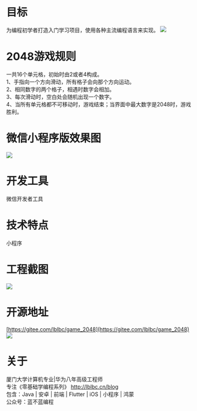 # 目标
为编程初学者打造入门学习项目，使用各种主流编程语言来实现。
![](https://img-blog.csdnimg.cn/0efe9af2ee3e4bb5a8da2b20cc32b8e2.png)
# 2048游戏规则
一共16个单元格，初始时由2或者4构成。  
1、手指向一个方向滑动，所有格子会向那个方向运动。  
2、相同数字的两个格子，相遇时数字会相加。  
3、每次滑动时，空白处会随机出现一个数字。  
4、当所有单元格都不可移动时，游戏结束；当界面中最大数字是2048时，游戏胜利。
# 微信小程序版效果图
![](https://img-blog.csdnimg.cn/1de17676f5e14f22a894fad15ef22ce2.gif)
# 开发工具
微信开发者工具
# 技术特点
小程序
# 工程截图
![](https://img-blog.csdnimg.cn/84347119b31e4a22970084d00e7203af.png)

# 开源地址
[https://gitee.com/lblbc/game_2048](https://gitee.com/lblbc/game_2048)
![](https://img-blog.csdnimg.cn/5b49286c9cec46d9811041fd67726dbb.png)

# 关于
厦门大学计算机专业|华为八年高级工程师   
专注《零基础学编程系列》  http://lblbc.cn/blog  
包含：Java | 安卓 | 前端 | Flutter | iOS | 小程序 | 鸿蒙  
公众号：蓝不蓝编程
